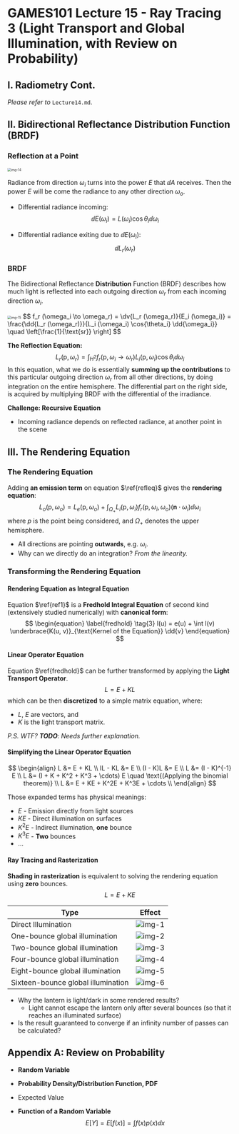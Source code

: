 # GAMES101 Lecture 15 - Ray Tracing 3 (Light Transport and Global Illumination, with Review on Probability)

## I. Radiometry Cont.

*Please refer to* `Lecture14.md`.



## II. Bidirectional Reflectance Distribution Function (BRDF)

### Reflection at a Point

<img src="images/Lecture14-img-14.png" alt="img-14" style="zoom:50%;" />

Radiance from direction $\omega_i$ turns into the power $E$ that $\dd{A}$ receives. Then the power $E$ will be come the radiance to any other direction $\omega_{o}$.

- Differential radiance incoming:
  $$
  \dd{E(\omega_i)} = L(\omega_i) \cos{\theta_i} \dd{\omega_i}
  $$

- Differential radiance exiting due to $\dd{E(\omega_i)}$:
  $$
  \dd{L_r (\omega_r)}
  $$

### BRDF

The Bidirectional Reflectance **Distribution** Function (BRDF) describes how much light is reflected into each outgoing direction $\omega_r$ from each incoming direction $\omega_i$.

<img src="images/Lecture14-img-15.png" alt="img-15" style="zoom: 50%;" />
$$
f_r (\omega_i \to \omega_r) = \dv{L_r (\omega_r)}{E_i (\omega_i)}
= \frac{\dd{L_r (\omega_r)}}{L_i (\omega_i) \cos{\theta_i} \dd{\omega_i}}
\quad
\left[\frac{1}{\text{sr}} \right]
$$



**The Reflection Equation:**
$$
\begin{equation} \label{refleq} \tag{1}
L_r (\text{p}, \omega_r) 
= \int_{H^2} f_r(\text{p}, \omega_i \to \omega_r) L_i (\text{p}, \omega_i) \cos{\theta_i} \dd{\omega_i}
\end{equation}
$$
In this equation, what we do is essentially **summing up the contributions** to this particular outgoing direction $\omega_r$ from all other directions, by doing integration on the entire hemisphere. The differential part on the right side, is acquired by multiplying BRDF with the differential of the irradiance.



**Challenge: Recursive Equation**

- Incoming radiance depends on reflected radiance, at another point in the scene



## III. The Rendering Equation

### The Rendering Equation

Adding **an emission term** on equation $\ref{refleq}$ gives the **rendering equation**:
$$
\begin{equation} \label{rendeq} \tag{2}
L_o (\text{p}, \omega_o) = 
L_e (\text{p}, \omega_o) + 
\int_{\Omega_{+}} L_i (\text{p}, \omega_i) f_r(\text{p}, \omega_i, \omega_o)
(\textbf{n} \cdot \omega_i) \dd{\omega_i}
\end{equation}
$$
where $p$ is the point being considered, and $\Omega_{+}$ denotes the upper hemisphere.

- All directions are pointing **outwards**, e.g. $\omega_i$.
- Why can we directly do an integration? *From the linearity.*



### Transforming the Rendering Equation

#### Rendering Equation as Integral Equation

Equation $\ref{ref1}$ is a **Fredhold Integral Equation** of second kind (extensively studied numerically) with **canonical form**:
$$
\begin{equation} \label{fredhold} \tag{3}
l(u) = e(u) + \int l(v) \underbrace{K(u, v)}_{\text{Kernel of the Equation}} \dd{v}
\end{equation}
$$

#### Linear Operator Equation

Equation $\ref{fredhold}$ can be further transformed by applying the **Light Transport Operator**.
$$
L = E + KL
$$
which can be then **discretized** to a simple matrix equation, where:

- $L$, $E$ are vectors, and 
- $K$ is the light transport matrix.

*P.S. WTF? **TODO**: Needs further explanation.*



#### Simplifying the Linear Operator Equation

$$
\begin{align}
L &= E + KL \\
IL - KL &= E \\
(I - K)L &= E \\
L &= (I - K)^{-1} E \\
L &= (I + K + K^2 + K^3 + \cdots) E \quad \text{(Applying the binomial theorem)} \\
L &= E + KE + K^2E + K^3E + \cdots \\
\end{align}
$$

Those expanded terms has physical meanings:

- $E$ - Emission directly from light sources
- $KE$ - Direct illumination on surfaces
- $K^2E$ - Indirect illumination, **one** bounce
- $K^3E$ - **Two** bounces
- ...



#### Ray Tracing and Rasterization

**Shading in rasterization** is equivalent to solving the rendering equation using **zero** bounces.
$$
L = E + KE
$$

| Type                               | Effect                               |
| ---------------------------------- | ------------------------------------ |
| Direct Illumination                | ![img-1](images/Lecture15-img-1.png) |
| One-bounce global illumination     | ![img-2](images/Lecture15-img-2.png) |
| Two-bounce global illumination     | ![img-3](images/Lecture15-img-3.png) |
| Four-bounce global illumination    | ![img-4](images/Lecture15-img-4.png) |
| Eight-bounce global illumination   | ![img-5](images/Lecture15-img-5.png) |
| Sixteen-bounce global illumination | ![img-6](images/Lecture15-img-6.png) |

- Why the lantern is light/dark in some rendered results?
  - Light cannot escape the lantern only after several bounces (so that it reaches an illuminated surface)
- Is the result guaranteed to converge if an infinity number of passes can be calculated?



## Appendix A: Review on Probability

- **Random Variable**

- **Probability Density/Distribution Function, PDF**

- Expected Value

- **Function of a Random Variable**
  $$
  E[Y] = 
  E[f(x)] = 
  \int f(x)p(x) \dd{x}
  $$
  

